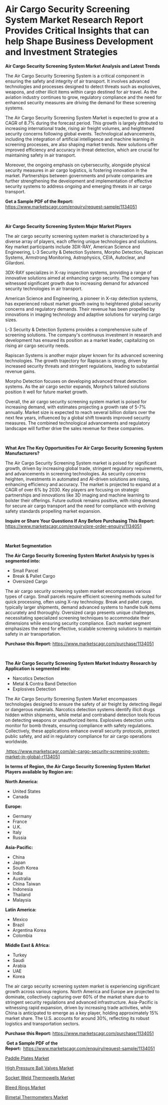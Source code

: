<p><h1>Air Cargo Security Screening System Market Research Report Provides Critical Insights that can help Shape Business Development and Investment Strategies</h1></p><p><strong>Air Cargo Security Screening System Market Analysis and Latest Trends</strong></p>
<p><p>The Air Cargo Security Screening System is a critical component in ensuring the safety and integrity of air transport. It involves advanced technologies and processes designed to detect threats such as explosives, weapons, and other illicit items within cargo destined for air travel. As the aviation industry continues to grow, regulatory compliance and the need for enhanced security measures are driving the demand for these screening systems.</p><p>The Air Cargo Security Screening System Market is expected to grow at a CAGR of 8.7% during the forecast period. This growth is largely attributed to increasing international trade, rising air freight volumes, and heightened security concerns following global events. Technological advancements, including the integration of artificial intelligence and machine learning in screening processes, are also shaping market trends. New solutions offer improved efficiency and accuracy in threat detection, which are crucial for maintaining safety in air transport.</p><p>Moreover, the ongoing emphasis on cybersecurity, alongside physical security measures in air cargo logistics, is fostering innovation in the market. Partnerships between governments and private companies are further strengthening the development and implementation of effective security systems to address ongoing and emerging threats in air cargo transport.</p></p>
<p><strong>Get a Sample PDF of the Report:&nbsp;</strong> <a href="https://www.marketscagr.com/enquiry/request-sample/1134051?utm_campaign=1126&utm_medium=2&utm_source=Github&utm_content=ia&utm_term=08102024&utm_id=air-cargo-security-screening-system">https://www.marketscagr.com/enquiry/request-sample/1134051</a></p>
<p>&nbsp;</p>
<p><strong>Air Cargo Security Screening System Major Market Players</strong></p>
<p><p>The air cargo security screening system market is characterized by a diverse array of players, each offering unique technologies and solutions. Key market participants include 3DX-RAY, American Science and Engineering, L-3 Security & Detection Systems, Morpho Detection, Rapiscan Systems, Armstrong Monitoring, Astrophysics, CEIA, Autoclear, and Gilardoni.</p><p>3DX-RAY specializes in X-ray inspection systems, providing a range of innovative solutions aimed at enhancing cargo security. The company has witnessed significant growth due to increasing demand for advanced security technologies in air transport.</p><p>American Science and Engineering, a pioneer in X-ray detection systems, has experienced robust market growth owing to heightened global security concerns and regulatory demands. Their revenue has been propelled by innovations in imaging technology and adaptive solutions for varying cargo sizes.</p><p>L-3 Security & Detection Systems provides a comprehensive suite of screening solutions. The company's continuous investment in research and development has ensured its position as a market leader, capitalizing on rising air cargo security needs.</p><p>Rapiscan Systems is another major player known for its advanced screening technologies. The growth trajectory for Rapiscan is strong, driven by increased security threats and stringent regulations, leading to substantial revenue gains.</p><p>Morpho Detection focuses on developing advanced threat detection systems. As the air cargo sector expands, Morpho’s tailored solutions position it well for future market growth.</p><p>Overall, the air cargo security screening system market is poised for increasing demand, with estimates projecting a growth rate of 5-7% annually. Market size is expected to reach several billion dollars over the next few years, influenced by a global shift towards improved security measures. The combined technological advancements and regulatory landscape will further drive the sales revenue for these companies.</p></p>
<p>&nbsp;</p>
<p><strong>What Are The Key Opportunities For Air Cargo Security Screening System Manufacturers?</strong></p>
<p><p>The Air Cargo Security Screening System market is poised for significant growth, driven by increasing global trade, stringent regulatory requirements, and advancements in screening technologies. As security concerns heighten, investments in automated and AI-driven solutions are rising, enhancing efficiency and accuracy. The market is projected to expand at a CAGR of over 6% by 2030. Key players are focusing on strategic partnerships and innovations like 3D imaging and machine learning to bolster their offerings. Future outlook remains positive, with rising demand for secure air cargo transport and the need for compliance with evolving safety standards propelling market expansion.</p></p>
<p><strong>Inquire or Share Your Questions If Any Before Purchasing This Report:</strong> <a href="https://www.marketscagr.com/enquiry/pre-order-enquiry/1134051?utm_campaign=1126&utm_medium=2&utm_source=Github&utm_content=ia&utm_term=08102024&utm_id=air-cargo-security-screening-system">https://www.marketscagr.com/enquiry/pre-order-enquiry/1134051</a></p>
<p>&nbsp;</p>
<p><strong>Market Segmentation</strong></p>
<p><strong>The Air Cargo Security Screening System Market Analysis by types is segmented into:</strong></p>
<p><ul><li>Small Parcel</li><li>Break & Pallet Cargo</li><li>Oversized Cargo</li></ul></p>
<p><p>The air cargo security screening system market encompasses various types of cargo. Small parcels require efficient screening methods suited for quick processing, often using X-ray technology. Break and pallet cargo, typically larger shipments, demand advanced systems to handle bulk items accurately and thoroughly. Oversized cargo presents unique challenges, necessitating specialized screening techniques to accommodate their dimensions while ensuring security compliance. Each market segment emphasizes the need for effective, scalable screening solutions to maintain safety in air transportation.</p></p>
<p><strong>Purchase this Report:&nbsp;</strong><a href="https://www.marketscagr.com/purchase/1134051?utm_campaign=1126&utm_medium=2&utm_source=Github&utm_content=ia&utm_term=08102024&utm_id=air-cargo-security-screening-system">https://www.marketscagr.com/purchase/1134051</a></p>
<p>&nbsp;</p>
<p><strong>The Air Cargo Security Screening System Market Industry Research by Application is segmented into:</strong></p>
<p><ul><li>Narcotics Detection</li><li>Metal & Contra Band Detection</li><li>Explosives Detection</li></ul></p>
<p><p>The Air Cargo Security Screening System Market encompasses technologies designed to ensure the safety of air freight by detecting illegal or dangerous materials. Narcotics detection systems identify illicit drugs hidden within shipments, while metal and contraband detection tools focus on detecting weapons or unauthorized items. Explosives detection units monitor for bomb threats, ensuring compliance with safety regulations. Collectively, these applications enhance overall security protocols, protect public safety, and aid in regulatory compliance for air cargo operations worldwide.</p></p>
<p><a href="https://www.marketscagr.com/air-cargo-security-screening-system-market-in-global-r1134051?utm_campaign=1126&utm_medium=2&utm_source=Github&utm_content=ia&utm_term=08102024&utm_id=air-cargo-security-screening-system">&nbsp;https://www.marketscagr.com/air-cargo-security-screening-system-market-in-global-r1134051</a></p>
<p><strong>In terms of Region, the Air Cargo Security Screening System Market Players available by Region are:</strong></p>
<p>
    <p> <strong> North America: </strong>
        <ul>
            <li>United States</li>
            <li>Canada</li>
        </ul>
        </p> 
    <p> <strong> Europe: </strong>
        <ul>
            <li>Germany</li>
            <li>France</li>
            <li>U.K.</li>
            <li>Italy</li>
            <li>Russia</li>
        </ul>
        </p> 
    <p> <strong> Asia-Pacific: </strong>
        <ul>
            <li>China</li>
            <li>Japan</li>
            <li>South Korea</li>
            <li>India</li>
            <li>Australia</li>
            <li>China Taiwan</li>
            <li>Indonesia</li>
            <li>Thailand</li>
            <li>Malaysia</li>
        </ul>
        </p> 
    <p> <strong> Latin America: </strong>
        <ul>
            <li>Mexico</li>
            <li>Brazil</li>
            <li>Argentina Korea</li>
            <li>Colombia</li>
        </ul>
        </p> 
    <p> <strong> Middle East & Africa: </strong>
        <ul>
            <li>Turkey</li>
            <li>Saudi</li>
            <li>Arabia</li>
            <li>UAE</li>
            <li>Korea</li>
        </ul>
    </p>
    </p>
<p><p>The air cargo security screening system market is experiencing significant growth across various regions. North America and Europe are projected to dominate, collectively capturing over 60% of the market share due to stringent security regulations and advanced infrastructure. Asia-Pacific is witnessing rapid expansion, driven by increasing trade activities, while China is anticipated to emerge as a key player, holding approximately 15% market share. The U.S. accounts for around 30%, reflecting its robust logistics and transportation sectors.</p></p>
<p><strong>Purchase this Report: </strong><a href="https://www.marketscagr.com/purchase/1134051?utm_campaign=1126&utm_medium=2&utm_source=Github&utm_content=ia&utm_term=08102024&utm_id=air-cargo-security-screening-system">https://www.marketscagr.com/purchase/1134051</a></p>
<p>&nbsp;<strong>Get a Sample PDF of the Report:&nbsp;&nbsp;</strong><a href="https://www.marketscagr.com/enquiry/request-sample/1134051?utm_campaign=1126&utm_medium=2&utm_source=Github&utm_content=ia&utm_term=08102024&utm_id=air-cargo-security-screening-system">https://www.marketscagr.com/enquiry/request-sample/1134051</a></p>
<p><strong></strong></p>
<p><p><a href="https://www.linkedin.com/pulse/paddle-plates-momentum-charting-66-cagr-path-2024-2031-market-trac-8buwe?utm_campaign=1126&utm_medium=2&utm_source=Github&utm_content=ia&utm_term=08102024&utm_id=air-cargo-security-screening-system">Paddle Plates Market</a></p><p><a href="https://www.linkedin.com/pulse/global-high-pressure-ball-valves-market-opportunities-challenges2024-4bhre?utm_campaign=1126&utm_medium=2&utm_source=Github&utm_content=ia&utm_term=08102024&utm_id=air-cargo-security-screening-system">High Pressure Ball Valves Market</a></p><p><a href="https://www.linkedin.com/pulse/socket-weld-thermowells-landscape-product-spectrum-market-uduye?utm_campaign=1126&utm_medium=2&utm_source=Github&utm_content=ia&utm_term=08102024&utm_id=air-cargo-security-screening-system">Socket Weld Thermowells Market</a></p><p><a href="https://www.linkedin.com/pulse/bleed-rings-market-essentials-key-players-demand-drivers-roi-qoine?utm_campaign=1126&utm_medium=2&utm_source=Github&utm_content=ia&utm_term=08102024&utm_id=air-cargo-security-screening-system">Bleed Rings Market</a></p><p><a href="https://www.linkedin.com/pulse/bimetal-thermometers-market-research-report-exploring-size-hihre?utm_campaign=1126&utm_medium=2&utm_source=Github&utm_content=ia&utm_term=08102024&utm_id=air-cargo-security-screening-system">Bimetal Thermometers Market</a></p></p>